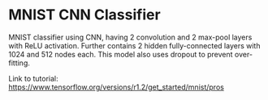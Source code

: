 # MNIST CNN Classifier
MNIST classifier using CNN, having 2 convolution and 2 max-pool layers with ReLU activation. Further contains 2 hidden fully-connected layers with 1024 and 512 nodes each. This model also uses dropout to prevent over-fitting.

Link to tutorial: https://www.tensorflow.org/versions/r1.2/get_started/mnist/pros


